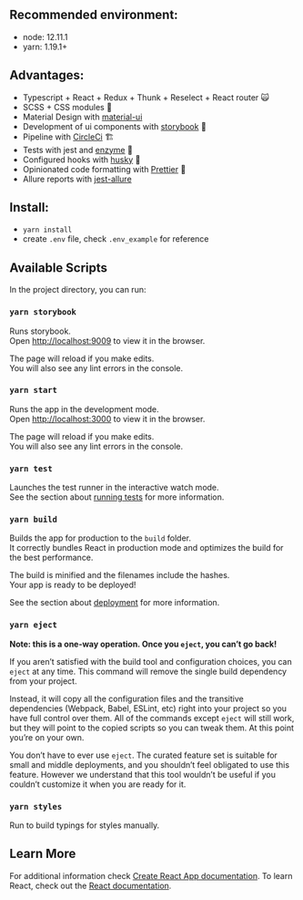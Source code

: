 ## Recommended environment:

- node: 12.11.1
- yarn: 1.19.1+

## Advantages:

- Typescript + React + Redux + Thunk + Reselect + React router 🙀
- SCSS + CSS modules 🤟
- Material Design with [material-ui](https://material-ui.com/components/box/)
- Development of ui components with [storybook](https://storybook.js.org/) 🌠
- Pipeline with [CircleCi](https://circleci.com/) 🏗
- Tests with jest and [enzyme](https://airbnb.io/enzyme/) 🧪
- Configured hooks with [husky](https://github.com/typicode/husky) 🐶
- Opinionated code formatting with [Prettier](https://prettier.io/) 🚦
- Allure reports with [jest-allure](https://github.com/zaqqaz/jest-allure)

## Install:

- `yarn install`
- create `.env` file, check `.env_example` for reference

## Available Scripts

In the project directory, you can run:

### `yarn storybook`

Runs storybook.<br>
Open [http://localhost:9009](http://localhost:9009) to view it in the browser.

The page will reload if you make edits.<br>
You will also see any lint errors in the console.

### `yarn start`

Runs the app in the development mode.<br>
Open [http://localhost:3000](http://localhost:3000) to view it in the browser.

The page will reload if you make edits.<br>
You will also see any lint errors in the console.

### `yarn test`

Launches the test runner in the interactive watch mode.<br>
See the section about [running tests](https://facebook.github.io/create-react-app/docs/running-tests) for more information.

### `yarn build`

Builds the app for production to the `build` folder.<br>
It correctly bundles React in production mode and optimizes the build for the best performance.

The build is minified and the filenames include the hashes.<br>
Your app is ready to be deployed!

See the section about [deployment](https://facebook.github.io/create-react-app/docs/deployment) for more information.

### `yarn eject`

**Note: this is a one-way operation. Once you `eject`, you can’t go back!**

If you aren’t satisfied with the build tool and configuration choices, you can `eject` at any time. This command will remove the single build dependency from your project.

Instead, it will copy all the configuration files and the transitive dependencies (Webpack, Babel, ESLint, etc) right into your project so you have full control over them. All of the commands except `eject` will still work, but they will point to the copied scripts so you can tweak them. At this point you’re on your own.

You don’t have to ever use `eject`. The curated feature set is suitable for small and middle deployments, and you shouldn’t feel obligated to use this feature. However we understand that this tool wouldn’t be useful if you couldn’t customize it when you are ready for it.

### `yarn styles`

Run to build typings for styles manually.

## Learn More

For additional information check [Create React App documentation](https://facebook.github.io/create-react-app/docs/getting-started).
To learn React, check out the [React documentation](https://reactjs.org/).
